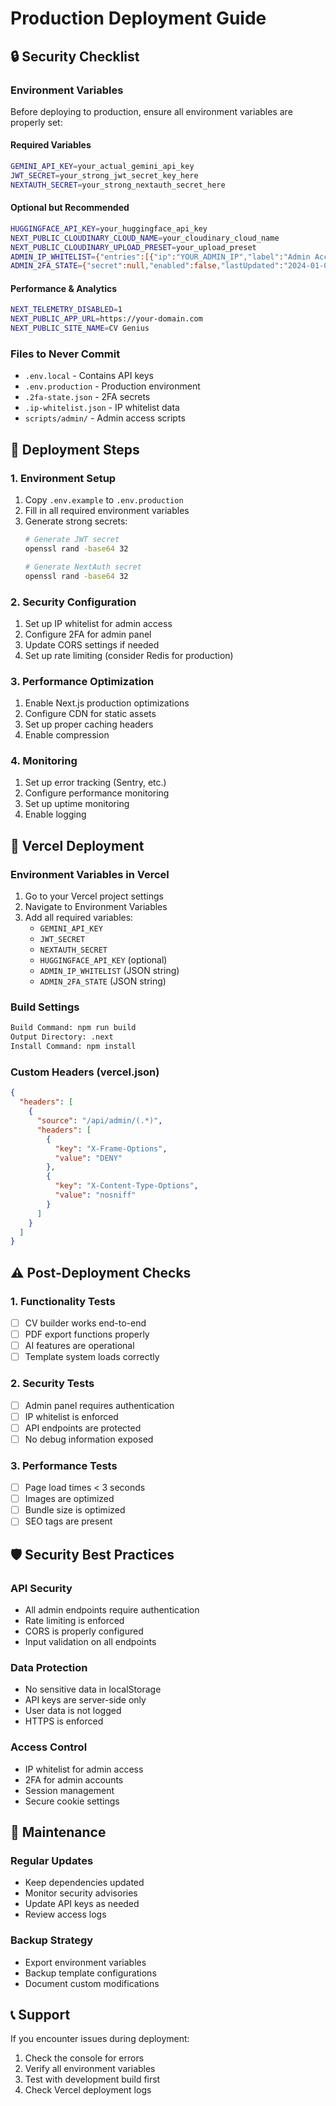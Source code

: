 # Production Deployment Guide

## 🔒 Security Checklist

### Environment Variables
Before deploying to production, ensure all environment variables are properly set:

#### Required Variables
```bash
GEMINI_API_KEY=your_actual_gemini_api_key
JWT_SECRET=your_strong_jwt_secret_key_here
NEXTAUTH_SECRET=your_strong_nextauth_secret_here
```

#### Optional but Recommended
```bash
HUGGINGFACE_API_KEY=your_huggingface_api_key
NEXT_PUBLIC_CLOUDINARY_CLOUD_NAME=your_cloudinary_cloud_name
NEXT_PUBLIC_CLOUDINARY_UPLOAD_PRESET=your_upload_preset
ADMIN_IP_WHITELIST={"entries":[{"ip":"YOUR_ADMIN_IP","label":"Admin Access","isActive":true}],"lastUpdated":"2024-01-01T00:00:00.000Z"}
ADMIN_2FA_STATE={"secret":null,"enabled":false,"lastUpdated":"2024-01-01T00:00:00.000Z"}
```

#### Performance & Analytics
```bash
NEXT_TELEMETRY_DISABLED=1
NEXT_PUBLIC_APP_URL=https://your-domain.com
NEXT_PUBLIC_SITE_NAME=CV Genius
```

### Files to Never Commit
- `.env.local` - Contains API keys
- `.env.production` - Production environment
- `.2fa-state.json` - 2FA secrets
- `.ip-whitelist.json` - IP whitelist data
- `scripts/admin/` - Admin access scripts

## 🚀 Deployment Steps

### 1. Environment Setup
1. Copy `.env.example` to `.env.production`
2. Fill in all required environment variables
3. Generate strong secrets:
   ```bash
   # Generate JWT secret
   openssl rand -base64 32
   
   # Generate NextAuth secret
   openssl rand -base64 32
   ```

### 2. Security Configuration
1. Set up IP whitelist for admin access
2. Configure 2FA for admin panel
3. Update CORS settings if needed
4. Set up rate limiting (consider Redis for production)

### 3. Performance Optimization
1. Enable Next.js production optimizations
2. Configure CDN for static assets
3. Set up proper caching headers
4. Enable compression

### 4. Monitoring
1. Set up error tracking (Sentry, etc.)
2. Configure performance monitoring
3. Set up uptime monitoring
4. Enable logging

## 🔧 Vercel Deployment

### Environment Variables in Vercel
1. Go to your Vercel project settings
2. Navigate to Environment Variables
3. Add all required variables:
   - `GEMINI_API_KEY`
   - `JWT_SECRET`
   - `NEXTAUTH_SECRET`
   - `HUGGINGFACE_API_KEY` (optional)
   - `ADMIN_IP_WHITELIST` (JSON string)
   - `ADMIN_2FA_STATE` (JSON string)

### Build Settings
```bash
Build Command: npm run build
Output Directory: .next
Install Command: npm install
```

### Custom Headers (vercel.json)
```json
{
  "headers": [
    {
      "source": "/api/admin/(.*)",
      "headers": [
        {
          "key": "X-Frame-Options",
          "value": "DENY"
        },
        {
          "key": "X-Content-Type-Options",
          "value": "nosniff"
        }
      ]
    }
  ]
}
```

## ⚠️ Post-Deployment Checks

### 1. Functionality Tests
- [ ] CV builder works end-to-end
- [ ] PDF export functions properly
- [ ] AI features are operational
- [ ] Template system loads correctly

### 2. Security Tests
- [ ] Admin panel requires authentication
- [ ] IP whitelist is enforced
- [ ] API endpoints are protected
- [ ] No debug information exposed

### 3. Performance Tests
- [ ] Page load times < 3 seconds
- [ ] Images are optimized
- [ ] Bundle size is optimized
- [ ] SEO tags are present

## 🛡️ Security Best Practices

### API Security
- All admin endpoints require authentication
- Rate limiting is enforced
- CORS is properly configured
- Input validation on all endpoints

### Data Protection
- No sensitive data in localStorage
- API keys are server-side only
- User data is not logged
- HTTPS is enforced

### Access Control
- IP whitelist for admin access
- 2FA for admin accounts
- Session management
- Secure cookie settings

## 🔄 Maintenance

### Regular Updates
- Keep dependencies updated
- Monitor security advisories
- Update API keys as needed
- Review access logs

### Backup Strategy
- Export environment variables
- Backup template configurations
- Document custom modifications

## 📞 Support

If you encounter issues during deployment:
1. Check the console for errors
2. Verify all environment variables
3. Test with development build first
4. Check Vercel deployment logs 